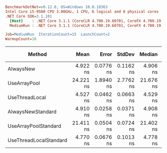 ``` ini

BenchmarkDotNet=v0.12.0, OS=Windows 10.0.18363
Intel Core i5-9500 CPU 3.00GHz, 1 CPU, 6 logical and 6 physical cores
.NET Core SDK=3.1.101
  [Host]    : .NET Core 3.1.1 (CoreCLR 4.700.19.60701, CoreFX 4.700.19.60801), X64 RyuJIT
  MediumRun : .NET Core 3.1.1 (CoreCLR 4.700.19.60701, CoreFX 4.700.19.60801), X64 RyuJIT

Job=MediumRun  IterationCount=15  LaunchCount=2  
WarmupCount=10  

```
|                 Method |      Mean |     Error |    StdDev |    Median |  Gen 0 | Gen 1 | Gen 2 | Allocated |
|----------------------- |----------:|----------:|----------:|----------:|-------:|------:|------:|----------:|
|              AlwaysNew |  4.922 ns | 0.0776 ns | 0.1162 ns |  4.906 ns | 0.0119 |     - |     - |      56 B |
|           UseArrayPool | 24.221 ns | 1.8940 ns | 2.7762 ns | 21.676 ns |      - |     - |     - |         - |
|         UseThreadLocal |  4.527 ns | 0.0462 ns | 0.0663 ns |  4.529 ns |      - |     - |     - |         - |
|      AlwaysNewStandard |  4.910 ns | 0.0258 ns | 0.0371 ns |  4.908 ns | 0.0119 |     - |     - |      56 B |
|   UseArrayPoolStandard | 21.411 ns | 0.0504 ns | 0.0724 ns | 21.402 ns |      - |     - |     - |         - |
| UseThreadLocalStandard |  4.770 ns | 0.0676 ns | 0.1013 ns |  4.778 ns |      - |     - |     - |         - |
